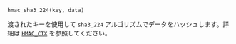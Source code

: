 ```
hmac_sha3_224(key, data)
```

渡されたキーを使用して `sha3_224` アルゴリズムでデータをハッシュします。詳細は [`HMAC_CTX`](@ref) を参照してください。
